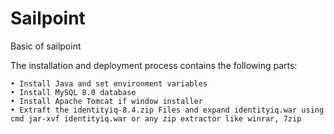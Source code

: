 # Sailpoint
Basic of sailpoint


The installation and deployment process contains the following parts:

    • Install Java and set environment variables
    • Install MySQL 8.0 database
    • Install Apache Tomcat if window installer
    • Extraft the identityiq-8.4.zip Files and expand identityiq.war using cmd jar-xvf identityiq.war or any zip extractor like winrar, 7zip
